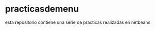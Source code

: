 practicasdemenu
===============

esta repositorio contiene una serie de practicas realizadas en netbeans